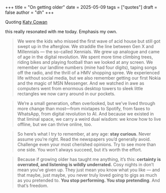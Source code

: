 +++
title = "On getting older"
date = 2025-05-09
tags = ["quotes"]
draft = false
author = "dh"
+++

Quoting [Katy Cowan](https://www.katycowan.co.uk/blog/getting-old)

this really resonated with me today. Emphasis my own.

>We were the kids who missed the first wave of acid house but still got swept up in the afterglow. We straddle the line between Gen X and Millennials — the so-called Xennials. We grew up analogue and came of age in the digital revolution. We spent more time climbing trees, riding bikes and playing football than we looked at any screen. We remember our landline numbers (mine had four digits), taping songs off the radio, and the thrill of a HMV shopping spree. We experienced life without social media, but we also remember getting our first Nokia and the magic of MSN Messenger. And we watched in awe as computers went from enormous desktop towers to sleek little rectangles we now carry around in our pockets.

>We’re a small generation, often overlooked, but we’ve lived through more change than most—from mixtapes to Spotify, from faxes to WhatsApp, from digital revolution to AI. And because we existed in that liminal space, we carry a weird dual wisdom: we know how to live offline, but we can thrive online, too.

>So here’s what I try to remember, at any age: **stay curious**. Never assume you’re right. Read the newspapers you’d generally avoid. Challenge even your most cherished opinions. Try to see more than one side. You won’t always succeed, but it’s worth the effort.

>Because if growing older has taught me anything, it’s this: **certainty is overrated, and listening is wildly underrated.** Cosy nights in don’t mean you’ve given up. They just mean you know what you like — and that maybe, just maybe, you never truly loved going to gigs as much as you pretended to. **You stop performing. You stop pretending**. And that’s freedom.